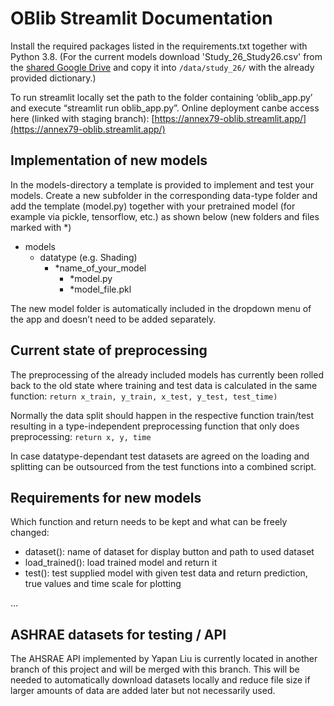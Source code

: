 # OBlib Streamlit Documentation
Install the required packages listed in the requirements.txt together with Python 3.8.
(For the current models download 'Study_26_Study26.csv' from the [shared Google Drive](https://drive.google.com/file/d/1pBptbqEkn5WkWeRh4gNowM7AB1QNfBbt/view?usp=sharing) and copy it into `/data/study_26/` with the already provided dictionary.)

To run streamlit locally set the path to the folder containing ‘oblib_app.py’ and execute “streamlit run oblib_app.py”.
Online deployment canbe access here (linked with staging branch): [https://annex79-oblib.streamlit.app/](https://annex79-oblib.streamlit.app/)

## Implementation of new models

In the models-directory a template is provided to implement and test your models. Create a new subfolder in the corresponding data-type folder and add the template (model.py) together with your pretrained model (for example via pickle, tensorflow, etc.) as shown below (new folders and files marked with *)

* models
    * datatype (e.g. Shading)
        * *name_of_your_model
            * *model.py
			* *model_file.pkl


The new model folder is automatically included in the dropdown menu of the app and doesn’t need to be added separately.

## Current state of preprocessing

The preprocessing of the already included models has currently been rolled back to the old state where training and test data is calculated in the same function:
`return x_train, y_train, x_test, y_test, test_time)`

Normally the data split should happen in the respective function train/test resulting in a type-independent preprocessing function that only does preprocessing:
`return x, y, time`

In case datatype-dependant test datasets are agreed on the loading and splitting can be outsourced from the test functions into a combined script.

## Requirements for new models

Which function and return needs to be kept and what can be freely changed:
* dataset(): name of dataset for display button and path to used dataset
* load_trained(): load trained model and return it
* test(): test supplied model with given test data and return prediction, true values and time scale for plotting

…

## ASHRAE datasets for testing / API

The AHSRAE API implemented by Yapan Liu is currently located in another branch of this project and will be merged with this branch. This will be needed to automatically download datasets locally and reduce file size if larger amounts of data are added later but not necessarily used.

